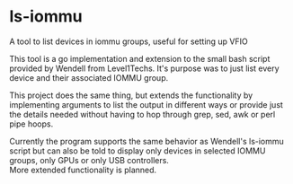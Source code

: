 # ls-iommu
A tool to list devices in iommu groups, useful for setting up VFIO

This tool is a go implementation and extension to the small bash script provided by Wendell from Level1Techs.
It's purpose was to just list every device and their associated IOMMU group.

This project does the same thing, but extends the functionality by implementing arguments to list the output in different ways or provide just the details needed without having to hop through grep, sed, awk or perl pipe hoops.

Currently the program supports the same behavior as Wendell's ls-iommu script but can also be told to display only devices in selected IOMMU groups, only GPUs or only USB controllers.<br>
More extended functionality is planned.